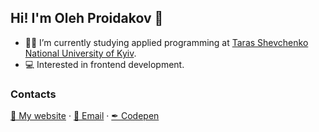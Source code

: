 ## Hi! I'm Oleh Proidakov 🖖
- 👨‍🎓 I’m currently studying applied programming at [Taras Shevchenko National University of Kyiv](https://www.univ.kiev.ua/en/).
- 💻 Interested in frontend development.

### Contacts
[🌌 My website](https://godhermit.github.io/) · [📧 Email](mailto:first.god.hermit@gmail.com) · [✒ Codepen](https://codepen.io/GodHermit)
